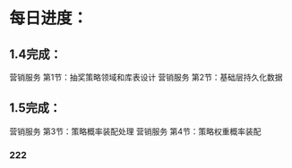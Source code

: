 # 每日进度：
## 1.4完成：
营销服务 第1节：抽奖策略领域和库表设计
营销服务 第2节：基础层持久化数据

## 1.5完成：
营销服务 第3节：策略概率装配处理
营销服务 第4节：策略权重概率装配

### 222
